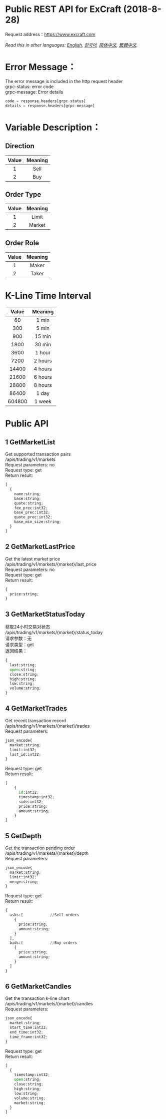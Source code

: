 # Public REST API for ExCraft (2018-8-28)
Request address：https://www.excraft.com

*Read this in other languages: [English](README.md), [한국어](README.ko.md), [简体中文](README.zh-cn.md), [繁體中文](README.zh-hk.md).*

# Error Message：
The error message is included in the http request header<br>
grpc-status: error code<br>
grpc-message: Error details<br>
```python
code = response.headers[grpc-status]
details = response.headers[grpc-message]
```

# Variable Description：
## Direction
| Value	| Meaning |
| :-----: | :-------: |
| 1	| Sell |
| 2	| Buy |

## Order Type
| Value	| Meaning |
| :-----: | :-------: |
| 1	| Limit |
| 2	| Market |

## Order Role
| Value	| Meaning |
| :-----: | :-------: |
| 1	| Maker |
| 2	| Taker |

# K-Line Time Interval
| Value	| Meaning |
| :-----: | :-------: |
| 60	| 1 min   |
| 300	| 5 min   | 
| 900	| 15 min  |
| 1800	| 30 min  |
| 3600	| 1 hour  |
| 7200	| 2 hours |
| 14400	| 4 hours |
| 21600	| 6 hours |
| 28800	| 8 hours |
| 86400	| 1 day   |
| 604800| 1 week  |

# Public API
## 1 GetMarketList
Get supported transaction pairs<br>
/apis/trading/v1/markets<br>
Request parameters: no <br>
Request type: get<br>
Return result:<br>
```python
[
  {
    name:string;
    base:string;
    quote:string;
    fee_prec:int32;
    base_prec:int32;
    quote_prec:int32;
    base_min_size:string;
  }
]
```

## 2 GetMarketLastPrice
Get the latest market price<br>
/apis/trading/v1/markets/{market}/last_price<br>
Request parameters: no <br>
Request type: get<br>
Return result:<br>
```python
{
  price:string;
}
```

## 3 GetMarketStatusToday
获取24小时交易对状态<br>
/apis/trading/v1/markets/{market}/status_today<br>
请求参数：无<br>
请求类型：get<br>
返回结果：<br>
```python
{
  last:string;
  open:string;
  close:string;
  high:string;
  low:string;
  volume:string;
}
```

## 4 GetMarketTrades
Get recent transaction record<br>
/apis/trading/v1/markets/{market}/trades<br>
Request parameters: <br>
```python
json_encode{
  market:string;
  limit:int32;
  last_id:int32;
}
```
Request type: get<br>
Return result:<br>
```python
[
    {
      id:int32;
      timestamp:int32;
      side:int32;
      price:string;
      amount:string;
    }
]
```

## 5 GetDepth
Get the transaction pending order<br>
/apis/trading/v1/markets/{market}/depth<br>
Request parameters: <br>
```python
json_encode{
  market:string;
  limit:int32;
  merge:string;
}
```
Request type: get<br>
Return result:<br>
```python
{
  asks:[            //Sell orders
    {
      price:string;
      amount:string;
    }
  ],
  bids:[            //Buy orders
    {
      price:string;
      amount:string;
    }
  ]
}
```


## 6 GetMarketCandles
Get the transaction k-line chart<br>
/apis/trading/v1/markets/{market}/candles<br>
Request parameters: <br>
```python
json_encode{
  market:string;
  start_time:int32;
  end_time:int32;
  time_frame:int32;
}
```
Request type: get<br>
Return result:<br>
```python
[
  {
    timestamp:int32;
    open:string;
    close:string;
    high:string;
    low:string;
    volume:string;
    market:string;
  }
]
```
